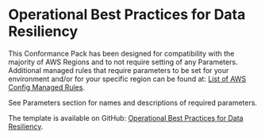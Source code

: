 # Operational Best Practices for Data Resiliency<a name="operational-best-practices-for-Data-Resiliency"></a>

 This Conformance Pack has been designed for compatibility with the majority of AWS Regions and to not require setting of any Parameters\. Additional managed rules that require parameters to be set for your environment and/or for your specific region can be found at: [List of AWS Config Managed Rules](https://docs.aws.amazon.com/config/latest/developerguide/managed-rules-by-aws-config.html)\. 

 See Parameters section for names and descriptions of required parameters\. 

The template is available on GitHub: [Operational Best Practices for Data Resiliency](https://github.com/awslabs/aws-config-rules/blob/master/aws-config-conformance-packs/Operational-Best-Practices-for-Data-Resiliency.yaml)\.